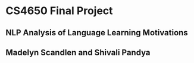 # CS4650 Final Project
## NLP Analysis of Language Learning Motivations
## Madelyn Scandlen and Shivali Pandya

